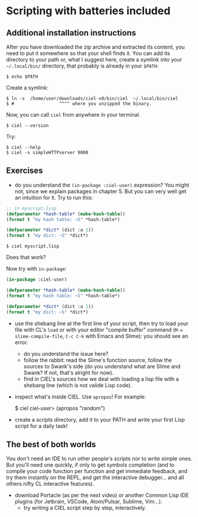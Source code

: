 # Scripting with batteries included

## Additional installation instructions

After you have downloaded the zip archive and extracted its content,
you need to put it somewhere so that your shell finds it. You can add its directory to your path or, what I suggest here, create a symlink into your `~/.local/bin/` directory, that probably is already in your `$PATH`:

    $ echo $PATH

Create a symlink:

    $ ln -s  /home/user/downloads/ciel-v0/bin/ciel  ~/.local/bin/ciel
    $ #                 ^^^^ where you unzipped the binary.

Now, you can call `ciel` from anywhere in your terminal.

    $ ciel --version

Try:

    $ ciel --help
    $ ciel -s simpleHTTPserver 9000

## Exercises

* do you understand the `(in-package :ciel-user)` expression? You
  might not, since we explain packages in chapter 5. But you can very
  well get an intuition for it. Try to run this:

```lisp
;; in myscript.lisp
(defparameter *hash-table* (make-hash-table))
(format t "my hash table: ~S" *hash-table*)

(defparameter *dict* (dict :a 1))
(format t "my dict: ~S" *dict*)
```

    $ ciel myscript.lisp

Does that work?

Now try with `in-package`:

```lisp
(in-package :ciel-user)

(defparameter *hash-table* (make-hash-table))
(format t "my hash table: ~S" *hash-table*)

(defparameter *dict* (dict :a 1))
(format t "my dict: ~S" *dict*)
```

* use the shebang line at the first line of your script, then try to load your file with CL's `load` or with your editor "compile buffer" command (`M-x slime-compile-file`, `C-c C-k` with Emacs and Slime): you should see an error.
  * do you understand the issue here?
  * follow the rabbit: read the Slime's function source, follow the sources to Swank's side (do you understand what are Slime and Swank? If not, that's alright for now).
  * find in CIEL's sources how we deal with loading a lisp file with a shebang line (which is not valide Lisp code).

* inspect what's inside CIEL. Use `apropos`! For example:

    $ ciel
    ciel-user> (apropos "random")

  <!-- * try also installating an external tool like [cl-livedocs](https://github.com/mmontone/cl-livedocs), a documentation browser to see what's inside the current Lisp image. -->

* create a scripts directory, add it to your PATH and write your first Lisp script for a daily task!


## The best of both worlds

You don't need an IDE to run other people's scripts nor to write
simple ones. But you'll need one quickly, if only to get symbols
completion (and to compile your code function per function and get
immediate feedback, and try them instantly on the REPL, and get the
interactive debugger… and all others nifty CL interactive features).

* download Portacle (as per the next video) or another Common Lisp IDE
  plugins (for Jetbrain, VSCode, Atom/Pulsar, Sublime, Vim…).
  * try writing a CIEL script step by step, interactively.
